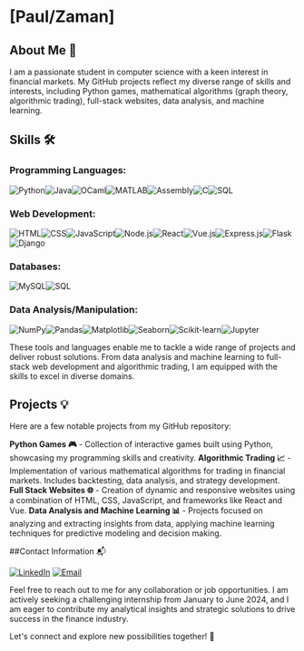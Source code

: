 # [Paul/Zaman]

## About Me 🚀

I am a passionate student in computer science with a keen interest in financial markets. My GitHub projects reflect my diverse range of skills and interests, including Python games, mathematical algorithms (graph theory, algorithmic trading), full-stack websites, data analysis, and machine learning.
## Skills 🛠️

### Programming Languages:
![Python](https://img.shields.io/badge/Python-3776AB?style=for-the-badge&logo=python&logoColor=white)![Java](https://img.shields.io/badge/Java-ED8B00?style=for-the-badge&logo=openjdk&logoColor=white)![OCaml](https://img.shields.io/badge/OCaml-EC6813?style=for-the-badge&logo=ocaml&logoColor=white)![MATLAB](https://img.shields.io/badge/MATLAB-0076A8?style=for-the-badge&logo=mathworks&logoColor=white)![Assembly](https://img.shields.io/badge/Assembly-0076A8?style=for-the-badge&logo=assembly&logoColor=white)![C](https://img.shields.io/badge/C-00599C?style=for-the-badge&logo=c&logoColor=white)![SQL](https://img.shields.io/badge/SQL-4479A1?style=for-the-badge&logo=sqlite&logoColor=white)

### Web Development:
![HTML](https://img.shields.io/badge/HTML-239120?style=for-the-badge&logo=html5&logoColor=white)![CSS](https://img.shields.io/badge/CSS-239120?&style=for-the-badge&logo=css3&logoColor=white)![JavaScript](https://img.shields.io/badge/JavaScript-F7DF1E?style=for-the-badge&logo=javascript&logoColor=black)![Node.js](https://img.shields.io/badge/Node.js-43853D?style=for-the-badge&logo=node.js&logoColor=white)![React](https://img.shields.io/badge/React-20232A?style=for-the-badge&logo=react&logoColor=61DAFB)![Vue.js](https://img.shields.io/badge/Vue.js-35495E?style=for-the-badge&logo=vue.js&logoColor=4FC08D)![Express.js](https://img.shields.io/badge/Express.js-404D59?style=for-the-badge)![Flask](https://img.shields.io/badge/Flask-000000?style=for-the-badge&logo=flask&logoColor=white)![Django](https://img.shields.io/badge/Django-092E20?style=for-the-badge&logo=django&logoColor=white)

### Databases:
![MySQL](https://img.shields.io/badge/MySQL-00000F?style=for-the-badge&logo=mysql&logoColor=white)![SQL](https://img.shields.io/badge/SQL-4479A1?style=for-the-badge&logo=sqlite&logoColor=white)

### Data Analysis/Manipulation:
![NumPy](https://img.shields.io/badge/NumPy-013243?style=for-the-badge&logo=numpy&logoColor=white)![Pandas](https://img.shields.io/badge/Pandas-150458?style=for-the-badge&logo=pandas&logoColor=white)![Matplotlib](https://img.shields.io/badge/Matplotlib-11557C?style=for-the-badge&logo=matplotlib&logoColor=white)![Seaborn](https://img.shields.io/badge/Seaborn-3776AB?style=for-the-badge&logo=seaborn&logoColor=white)![Scikit-learn](https://img.shields.io/badge/Scikit--learn-F7931E?style=for-the-badge&logo=scikit-learn&logoColor=white)![Jupyter](https://img.shields.io/badge/Jupyter-F37626?style=for-the-badge&logo=jupyter&logoColor=white)

These tools and languages enable me to tackle a wide range of projects and deliver robust solutions. From data analysis and machine learning to full-stack web development and algorithmic trading, I am equipped with the skills to excel in diverse domains.

## Projects 💡

Here are a few notable projects from my GitHub repository:

**Python Games 🎮** - Collection of interactive games built using Python, showcasing my programming skills and creativity.
**Algorithmic Trading 📈** - Implementation of various mathematical algorithms for trading in financial markets. Includes backtesting, data analysis, and strategy development.
**Full Stack Websites 🌐** - Creation of dynamic and responsive websites using a combination of HTML, CSS, JavaScript, and frameworks like React and Vue.
**Data Analysis and Machine Learning 📊** - Projects focused on analyzing and extracting insights from data, applying machine learning techniques for predictive modeling and decision making.

##Contact Information 📬

[![LinkedIn](https://img.shields.io/badge/LinkedIn-0A66C2?style=for-the-badge&logo=linkedin&logoColor=white)](https://www.linkedin.com/in/paul-zamanian-abbassi-899126196/) [![Email](https://img.shields.io/badge/Gmail-D14836?style=for-the-badge&logo=gmail&logoColor=white)](mailto:paul.c.zamanian@gmail.com)


Feel free to reach out to me for any collaboration or job opportunities. I am actively seeking a challenging internship from January to June 2024, and I am eager to contribute my analytical insights and strategic solutions to drive success in the finance industry.

Let's connect and explore new possibilities together! 🤝
